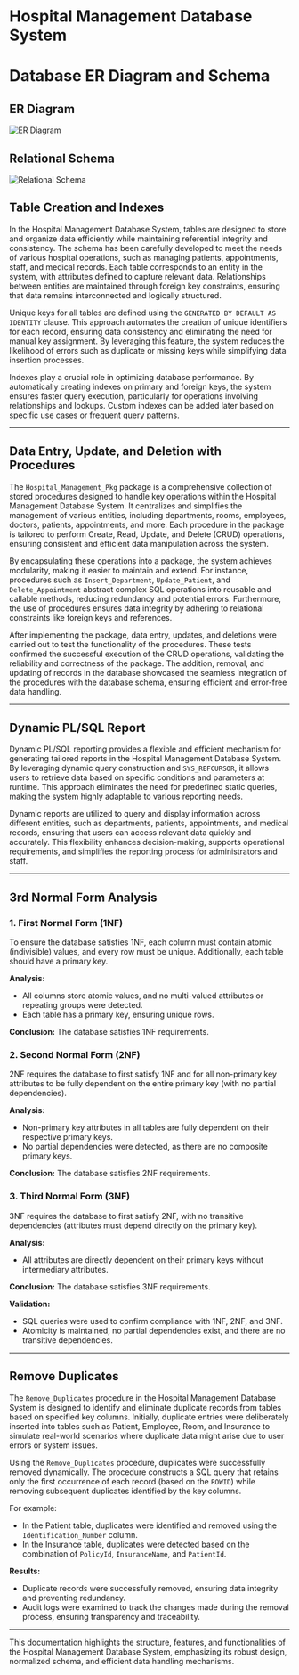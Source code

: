 # Hospital Management Database System

# Database ER Diagram and Schema

## ER Diagram
![ER Diagram](Screenshot%202025-01-28%20at%2022.00.59.png)

## Relational Schema
![Relational Schema](Screenshot%202025-01-28%20at%2022.01.56.png)

## Table Creation and Indexes

In the Hospital Management Database System, tables are designed to store and organize data efficiently while maintaining referential integrity and consistency. The schema has been carefully developed to meet the needs of various hospital operations, such as managing patients, appointments, staff, and medical records. Each table corresponds to an entity in the system, with attributes defined to capture relevant data. Relationships between entities are maintained through foreign key constraints, ensuring that data remains interconnected and logically structured.

Unique keys for all tables are defined using the `GENERATED BY DEFAULT AS IDENTITY` clause. This approach automates the creation of unique identifiers for each record, ensuring data consistency and eliminating the need for manual key assignment. By leveraging this feature, the system reduces the likelihood of errors such as duplicate or missing keys while simplifying data insertion processes.

Indexes play a crucial role in optimizing database performance. By automatically creating indexes on primary and foreign keys, the system ensures faster query execution, particularly for operations involving relationships and lookups. Custom indexes can be added later based on specific use cases or frequent query patterns.

---

## Data Entry, Update, and Deletion with Procedures

The `Hospital_Management_Pkg` package is a comprehensive collection of stored procedures designed to handle key operations within the Hospital Management Database System. It centralizes and simplifies the management of various entities, including departments, rooms, employees, doctors, patients, appointments, and more. Each procedure in the package is tailored to perform Create, Read, Update, and Delete (CRUD) operations, ensuring consistent and efficient data manipulation across the system.

By encapsulating these operations into a package, the system achieves modularity, making it easier to maintain and extend. For instance, procedures such as `Insert_Department`, `Update_Patient`, and `Delete_Appointment` abstract complex SQL operations into reusable and callable methods, reducing redundancy and potential errors. Furthermore, the use of procedures ensures data integrity by adhering to relational constraints like foreign keys and references.

After implementing the package, data entry, updates, and deletions were carried out to test the functionality of the procedures. These tests confirmed the successful execution of the CRUD operations, validating the reliability and correctness of the package. The addition, removal, and updating of records in the database showcased the seamless integration of the procedures with the database schema, ensuring efficient and error-free data handling.

---

## Dynamic PL/SQL Report

Dynamic PL/SQL reporting provides a flexible and efficient mechanism for generating tailored reports in the Hospital Management Database System. By leveraging dynamic query construction and `SYS_REFCURSOR`, it allows users to retrieve data based on specific conditions and parameters at runtime. This approach eliminates the need for predefined static queries, making the system highly adaptable to various reporting needs.

Dynamic reports are utilized to query and display information across different entities, such as departments, patients, appointments, and medical records, ensuring that users can access relevant data quickly and accurately. This flexibility enhances decision-making, supports operational requirements, and simplifies the reporting process for administrators and staff.

---

## 3rd Normal Form Analysis

### 1. First Normal Form (1NF)
To ensure the database satisfies 1NF, each column must contain atomic (indivisible) values, and every row must be unique. Additionally, each table should have a primary key.

**Analysis:**
- All columns store atomic values, and no multi-valued attributes or repeating groups were detected.
- Each table has a primary key, ensuring unique rows.

**Conclusion:**
The database satisfies 1NF requirements.

### 2. Second Normal Form (2NF)
2NF requires the database to first satisfy 1NF and for all non-primary key attributes to be fully dependent on the entire primary key (with no partial dependencies).

**Analysis:**
- Non-primary key attributes in all tables are fully dependent on their respective primary keys.
- No partial dependencies were detected, as there are no composite primary keys.

**Conclusion:**
The database satisfies 2NF requirements.

### 3. Third Normal Form (3NF)
3NF requires the database to first satisfy 2NF, with no transitive dependencies (attributes must depend directly on the primary key).

**Analysis:**
- All attributes are directly dependent on their primary keys without intermediary attributes.

**Conclusion:**
The database satisfies 3NF requirements.

**Validation:**
- SQL queries were used to confirm compliance with 1NF, 2NF, and 3NF.
- Atomicity is maintained, no partial dependencies exist, and there are no transitive dependencies.

---

## Remove Duplicates

The `Remove_Duplicates` procedure in the Hospital Management Database System is designed to identify and eliminate duplicate records from tables based on specified key columns. Initially, duplicate entries were deliberately inserted into tables such as Patient, Employee, Room, and Insurance to simulate real-world scenarios where duplicate data might arise due to user errors or system issues.

Using the `Remove_Duplicates` procedure, duplicates were successfully removed dynamically. The procedure constructs a SQL query that retains only the first occurrence of each record (based on the `ROWID`) while removing subsequent duplicates identified by the key columns.

For example:
- In the Patient table, duplicates were identified and removed using the `Identification_Number` column.
- In the Insurance table, duplicates were detected based on the combination of `PolicyId`, `InsuranceName`, and `PatientId`.

**Results:**
- Duplicate records were successfully removed, ensuring data integrity and preventing redundancy.
- Audit logs were examined to track the changes made during the removal process, ensuring transparency and traceability.

---

This documentation highlights the structure, features, and functionalities of the Hospital Management Database System, emphasizing its robust design, normalized schema, and efficient data handling mechanisms.



